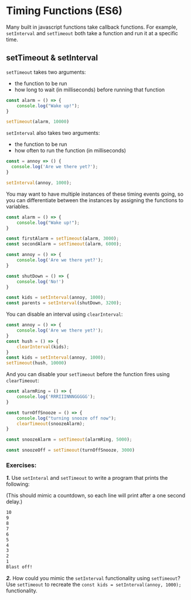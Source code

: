 # Timing Functions \(ES6\)

Many built in javascript functions take callback functions. For example, `setInterval` and `setTimeout` both take a function and run it at a specific time.

## setTimeout & setInterval

`setTimeout` takes two arguments:

* the function to be run
* how long to wait \(in milliseconds\) before running that function

```javascript
const alarm = () => {
    console.log("Wake up!");
}

setTimeout(alarm, 10000)
```

`setInterval` also takes two arguments:

* the function to be run
* how often to run the function \(in milliseconds\)

```javascript
const = annoy => () {
  console.log('Are we there yet?');
}

setInterval(annoy, 1000);
```

You may want to have multiple instances of these timing events going, so you can differentiate between the instances by assigning the functions to variables.

```javascript
const alarm = () => {
    console.log("Wake up!");
}

const firstAlarm = setTimeout(alarm, 3000);
const secondAlarm = setTimeout(alarm, 6000);
```

```javascript
const annoy = () => {
    console.log('Are we there yet?');
}

const shutDown = () => {
    console.log('No!')
}

const kids = setInterval(annoy, 1000);
const parents = setInterval(shutDown, 3200);
```

You can disable an interval using `clearInterval`:

```javascript
const annoy = () => {
    console.log('Are we there yet?');
}
const hush = () => {
    clearInterval(kids);
}
const kids = setInterval(annoy, 1000);
setTimeout(hush, 10000)
```

And you can disable your `setTimeout` before the function fires using `clearTimeout`:

```javascript
const alarmRing = () => {
    console.log('RRRIIINNNGGGGG');
}

const turnOffSnooze = () => {
    console.log("turning snooze off now");
    clearTimeout(snoozeAlarm);
}

const snoozeAlarm = setTimeout(alarmRing, 5000);

const snoozeOff = setTimeout(turnOffSnooze, 3000)
```

### Exercises:

_**1.**_ Use `setInteral` and `setTimeout` to write a program that prints the following:

\(This should mimic a countdown, so each line will print after a one second delay.\)

```bash
10
9
8
7
6
5
4
3
2
1
Blast off!
```

_**2.**_ How could you mimic the `setInterval` functionality using `setTimeout`? Use `setTimeout` to recreate the `const kids = setInterval(annoy, 1000);` functionality.

